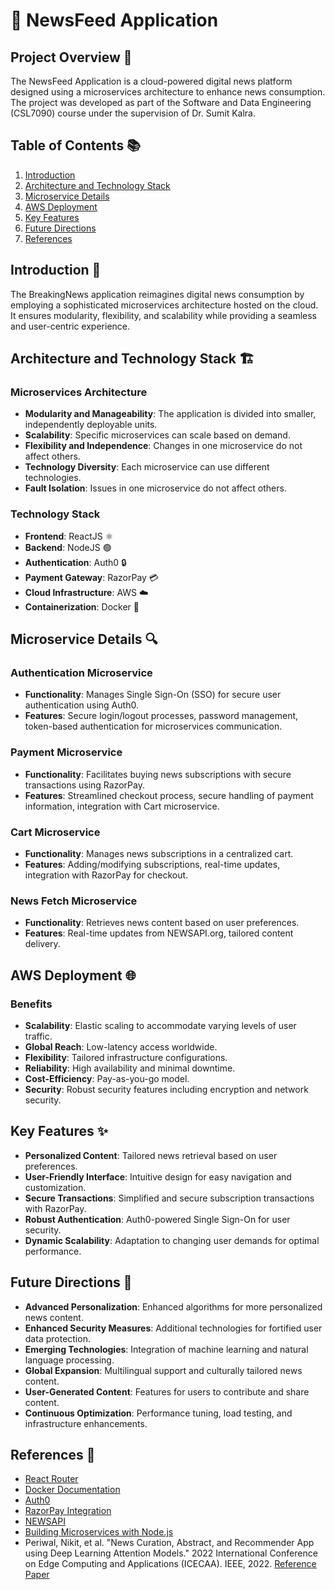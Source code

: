 # 📢 NewsFeed Application

## Project Overview 📰

The NewsFeed Application is a cloud-powered digital news platform designed using a microservices architecture to enhance news consumption. The project was developed as part of the Software and Data Engineering (CSL7090) course under the supervision of Dr. Sumit Kalra.

## Table of Contents 📚

1. [Introduction](#introduction)
2. [Architecture and Technology Stack](#architecture-and-technology-stack)
3. [Microservice Details](#microservice-details)
4. [AWS Deployment](#aws-deployment)
5. [Key Features](#key-features)
6. [Future Directions](#future-directions)
7. [References](#references)

## Introduction 🌟

The BreakingNews application reimagines digital news consumption by employing a sophisticated microservices architecture hosted on the cloud. It ensures modularity, flexibility, and scalability while providing a seamless and user-centric experience.

## Architecture and Technology Stack 🏗️

### Microservices Architecture

- **Modularity and Manageability**: The application is divided into smaller, independently deployable units.
- **Scalability**: Specific microservices can scale based on demand.
- **Flexibility and Independence**: Changes in one microservice do not affect others.
- **Technology Diversity**: Each microservice can use different technologies.
- **Fault Isolation**: Issues in one microservice do not affect others.

### Technology Stack

- **Frontend**: ReactJS ⚛️
- **Backend**: NodeJS 🟢
- **Authentication**: Auth0 🔒
- **Payment Gateway**: RazorPay 💳
- **Cloud Infrastructure**: AWS ☁️
- **Containerization**: Docker 🐳

## Microservice Details 🔍

### Authentication Microservice

- **Functionality**: Manages Single Sign-On (SSO) for secure user authentication using Auth0.
- **Features**: Secure login/logout processes, password management, token-based authentication for microservices communication.

### Payment Microservice

- **Functionality**: Facilitates buying news subscriptions with secure transactions using RazorPay.
- **Features**: Streamlined checkout process, secure handling of payment information, integration with Cart microservice.

### Cart Microservice

- **Functionality**: Manages news subscriptions in a centralized cart.
- **Features**: Adding/modifying subscriptions, real-time updates, integration with RazorPay for checkout.

### News Fetch Microservice

- **Functionality**: Retrieves news content based on user preferences.
- **Features**: Real-time updates from NEWSAPI.org, tailored content delivery.

## AWS Deployment 🌐

### Benefits

- **Scalability**: Elastic scaling to accommodate varying levels of user traffic.
- **Global Reach**: Low-latency access worldwide.
- **Flexibility**: Tailored infrastructure configurations.
- **Reliability**: High availability and minimal downtime.
- **Cost-Efficiency**: Pay-as-you-go model.
- **Security**: Robust security features including encryption and network security.

## Key Features ✨

- **Personalized Content**: Tailored news retrieval based on user preferences.
- **User-Friendly Interface**: Intuitive design for easy navigation and customization.
- **Secure Transactions**: Simplified and secure subscription transactions with RazorPay.
- **Robust Authentication**: Auth0-powered Single Sign-On for user security.
- **Dynamic Scalability**: Adaptation to changing user demands for optimal performance.

## Future Directions 🚀

- **Advanced Personalization**: Enhanced algorithms for more personalized news content.
- **Enhanced Security Measures**: Additional technologies for fortified user data protection.
- **Emerging Technologies**: Integration of machine learning and natural language processing.
- **Global Expansion**: Multilingual support and culturally tailored news content.
- **User-Generated Content**: Features for users to contribute and share content.
- **Continuous Optimization**: Performance tuning, load testing, and infrastructure enhancements.

## References 🔗

- [React Router](https://reactrouter.com/en/main)
- [Docker Documentation](https://docs.docker.com/desktop/)
- [Auth0](https://auth0.com/)
- [RazorPay Integration](https://razorpay.com/docs/payments/payment-gateway/web-integration/standard/)
- [NEWSAPI](https://newsapi.org/)
- [Building Microservices with Node.js](https://blog.logrocket.com/building-microservices-node-js/)
- Periwal, Nikit, et al. "News Curation, Abstract, and Recommender App using Deep Learning Attention Models." 2022 International Conference on Edge Computing and Applications (ICECAA). IEEE, 2022. [Reference Paper](https://ieeexplore.ieee.org/document/9936420)
